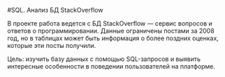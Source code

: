 #SQL. Анализ БД StackOverflow

В проекте работа ведется с БД StackOverflow — сервис вопросов и ответов о программировании. 
Данные ограничены постами за 2008 год, но в таблицах может быть информация о более поздних оценках, которые эти посты получили.

Цель: изучить базу данных с помощью SQL-запросов и выявить интересные особенности в поведении пользователей на платформе.
